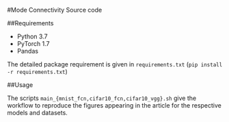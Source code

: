 
#Mode Connectivity Source code

##Requirements

 * Python 3.7
 * PyTorch 1.7
 * Pandas

The detailed package requirement is given in ```requirements.txt``` (```pip install -r
requirements.txt```)

##Usage


The scripts ```main_{mnist_fcn,cifar10_fcn,cifar10_vgg}.sh``` give the workflow
to reproduce the figures appearing in the article for the respective models and
datasets.




